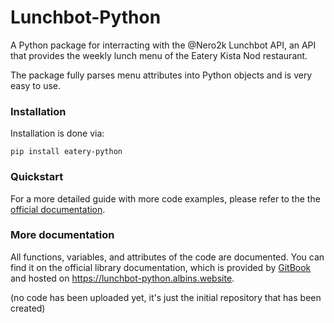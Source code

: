 # Lunchbot-Python
A Python package for interracting with the @Nero2k Lunchbot API, an API that provides the weekly lunch menu of the Eatery Kista Nod restaurant.

The package fully parses menu attributes into Python objects and is very easy to use.

### Installation

Installation is done via:

`pip install eatery-python`

### Quickstart

For a more detailed guide with more code examples, please refer to the the [official documentation](https://lunchbot-python.albins.website).

### More documentation

All functions, variables, and attributes of the code are documented. You can find it on the official library documentation, which is provided by [GitBook](https://gitbook.com) and hosted on https://lunchbot-python.albins.website.

(no code has been uploaded yet, it's just the initial repository that has been created)
